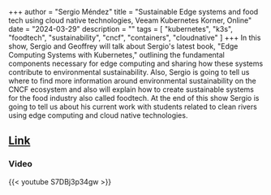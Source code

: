 +++
author = "Sergio Méndez"
title = "Sustainable Edge systems and food tech using cloud native technologies, Veeam Kubernetes Korner, Online"
date = "2024-03-29"
description = ""
tags = [
    "kubernetes",
    "k3s",
    "foodtech",
    "sustainability",
    "cncf",
    "containers",
    "cloudnative"
]
+++
In this show, Sergio and Geoffrey will talk about Sergio's latest book, "Edge Computing Systems with Kubernetes," outlining the fundamental components necessary for edge computing and sharing how these systems contribute to environmental sustainability. Also, Sergio is going to tell us where to find more information around environmental sustainability on the CNCF ecosystem and also will explain how to create sustainable systems for the food industry also called foodtech. At the end of this show Sergio is going to tell us about his current work with students related to clean rivers using edge computing and cloud native technologies.

[Link](https://community.veeam.com/events/sustainable-edge-systems-and-food-tech-using-cloud-native-technologies-131)
---
### Video

{{< youtube S7DBj3p34gw >}}

<br>

